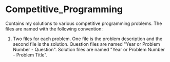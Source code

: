 # Competitive_Programming
Contains my solutions to various competitive programming problems. The files are named with the following convention:

1. Two files for each problem. One file is the problem description and the second file is the solution. Question files are named "Year or Problem Number - Question". Solution files are named "Year or Problem Number - Problem Title".
